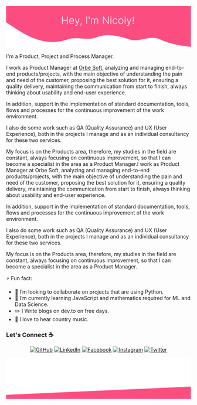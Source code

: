 ![alt text](./images/top.svg)

I'm a Product, Project and Process Manager.

I work as Product Manager at [Orbe Soft](https://orbesoft.com.br/), analyzing and managing end-to-end products/projects, with the main objective of understanding the pain and need of the customer, proposing the best solution for it, ensuring a quality delivery, maintaining the communication from start to finish, always thinking about usability and end-user experience.

In addition, support in the implementation of standard documentation, tools, flows and processes for the continuous improvement of the work environment.

I also do some work such as QA (Quality Assurance) and UX (User Experience), both in the projects I manage and as an individual consultancy for these two services.

My focus is on the Products area, therefore, my studies in the field are constant, always focusing on continuous improvement, so that I can become a specialist in the area as a Product Manager.I work as Product Manager at Orbe Soft, analyzing and managing end-to-end products/projects, with the main objective of understanding the pain and need of the customer, proposing the best solution for it, ensuring a quality delivery, maintaining the communication from start to finish, always thinking about usability and end-user experience.

In addition, support in the implementation of standard documentation, tools, flows and processes for the continuous improvement of the work environment.

I also do some work such as QA (Quality Assurance) and UX (User Experience), both in the projects I manage and as an individual consultancy for these two services.

My focus is on the Products area, therefore, my studies in the field are constant, always focusing on continuous improvement, so that I can become a specialist in the area as a Product Manager.

⚡ Fun fact:

- 👯 I’m looking to collaborate on projects that are using Python.
- 🌱 I’m currently learning JavaScript and mathematics required for ML and Data Science.
- :pencil2: I Write blogs on dev.to on free days.
- :musical_note: I love to hear country music.

### Let's Connect :coffee:

<p align="center">
	<a href="https://github.com/nicolycypriano"><img src="../images/github.png" alt="GitHub"/></a>
	<a href="https://www.linkedin.com/in/nicolycypriano/"><img src="" alt="LinkedIn"/></a>
	<a href="https://www.facebook.com/nicolycypriano/"><img src="" alt="Facebook"/></a>
	<a href="https://www.instagram.com/nicolycypriano/"><img src="" alt="Instagram"/></a>
	<a href="https://twitter.com/nicolycypriano"><img src="" alt="Twitter"/></a>
</p>

![alt text](./images/bottom.svg)

